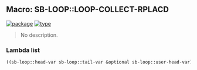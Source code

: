 ## Macro: SB-LOOP::LOOP-COLLECT-RPLACD
[![package](https://img.shields.io/badge/Package-SB--LOOP-5f9ea0.svg?style=social&colorA=999999)](../) [![type](https://img.shields.io/badge/Type-Macro-5f9ea0.svg?style=social&colorA=999999)](../#macro) 

> No description.

### Lambda list
```cl
((sb-loop::head-var sb-loop::tail-var &optional sb-loop::user-head-var) sb-kernel:form)
```
